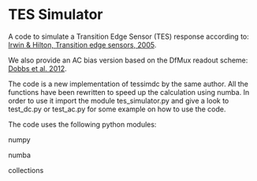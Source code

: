 # TES Simulator
A code to simulate a Transition Edge Sensor (TES) response according to:
[Irwin & Hilton, Transition edge sensors, 2005](https://doi.org/10.1007/10933596_3).

We also provide an AC bias version based on the DfMux readout scheme: 
[Dobbs et al. 2012](https://doi.org/10.1063/1.4737629).

The code is a new implementation of tessimdc by the same author. All the functions have been rewritten to speed up the calculation using numba.
In order to use it import the module tes_simulator.py and give a look to test_dc.py or test_ac.py for some example on how to use the code.

The code uses the following python modules:

numpy

numba

collections
